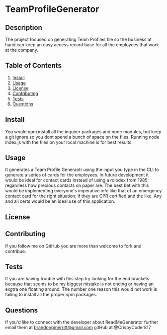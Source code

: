# TeamProfileGenerator
  ## Description
  The project focused on generating Team Profiles file so the business at hand can keep an easy access record base for all the employees that work at the company.
  
  ## Table of Contents
1. [Install](#install)
2. [Usage](#usage)
3. [License](#license)
4. [Contributing](#contributing)
5. [Tests](#tests)
6. [Questions](#questions)
  ## Install
  You would npm install all the inquirer packages and node modules, but keep a git ignore so you dont spend a bunch of space on the files. Running node index.js with the files on your local machine is for best results. 
  ## Usage
  It generates a Team Profile Generaotr using the input you type in the CLI to generate a series of cards for the employees. In future development it would be ideal for contact cards instead of using a rolodex from 1985; regardless how precious contacts on paper are. The best bet with this would be implementing everyone's imperative info like that of an emergency contact card for the right situation; if they are CPR certified and the like. Any and all certs would be an ideal use of this application.
  ## License
  
  ## Contributing
  If you follow me on GitHub you are more than welcome to fork and contribue.
  ## Tests
  If you are having trouble with this step try looking for the end brackets because that seems to be my biggest mistake is not ending or having an exgtra one floating around. The number one reason this would not work is failing to install all the proper npm packages.
  ## Questions
  If you'd like to connect with the developer about ReadMeGenerator further email them at brandongmerritt@gmail.com 
  gitHub at @CrispyCoder817
